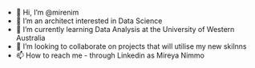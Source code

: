 - 👋 Hi, I’m @mirenim
- 👀 I’m an architect interested in Data Science
- 🌱 I’m currently learning Data Analysis at the University of Western Australia 
- 💞️ I’m looking to collaborate on projects that will utilise my new skilnns
- 📫 How to reach me - through Linkedin as Mireya Nimmo

<!---
mirenim/mirenim is a ✨ special ✨ repository because its `README.md` (this file) appears on your GitHub profile.
You can click the Preview link to take a look at your changes.
--->
